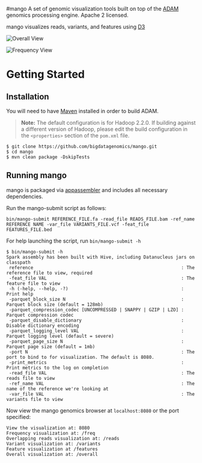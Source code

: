 #mango
A set of genomic visualization tools built on top of the [ADAM](https://github.com/bigdatagenomics/adam) genomics processing engine. Apache 2 licensed.

mango visualizes reads, variants, and features using [D3](http://d3js.org/)

![Overall View](https://raw.github.com/erictu/mango/master/images/overall.png)

![Frequency View](https://raw.github.com/erictu/mango/master/images/frequency.png)
# Getting Started

## Installation
You will need to have [Maven](http://maven.apache.org/) installed in order to build ADAM.

> **Note:** The default configuration is for Hadoop 2.2.0. If building against a different
> version of Hadoop, please edit the build configuration in the `<properties>` section of
> the `pom.xml` file.

```
$ git clone https://github.com/bigdatagenomics/mango.git 
$ cd mango
$ mvn clean package -DskipTests
```
## Running mango
mango is packaged via [appassembler](http://mojo.codehaus.org/appassembler/appassembler-maven-plugin/) and includes all necessary dependencies.

Run the mango-submit script as follows:
```
bin/mango-submit REFERENCE_FILE.fa -read_file READS_FILE.bam -ref_name REFERENCE NAME -var_file VARIANTS_FILE.vcf -feat_file FEATURES_FILE.bed
```
For help launching the script, run `bin/mango-submit -h`
````
$ bin/mango-submit -h
Spark assembly has been built with Hive, including Datanucleus jars on classpath
 reference                                                       : The reference file to view, required
 -feat_file VAL                                                  : The feature file to view
 -h (-help, --help, -?)                                          : Print help
 -parquet_block_size N                                           : Parquet block size (default = 128mb)
 -parquet_compression_codec [UNCOMPRESSED | SNAPPY | GZIP | LZO] : Parquet compression codec
 -parquet_disable_dictionary                                     : Disable dictionary encoding
 -parquet_logging_level VAL                                      : Parquet logging level (default = severe)
 -parquet_page_size N                                            : Parquet page size (default = 1mb)
 -port N                                                         : The port to bind to for visualization. The default is 8080.
 -print_metrics                                                  : Print metrics to the log on completion
 -read_file VAL                                                  : The reads file to view
 -ref_name VAL                                                   : The name of the reference we're looking at
 -var_file VAL                                                   : The variants file to view
 ````
 Now view the mango genomics browser at `localhost:8080` or the port specified:
 ```
View the visualization at: 8080
Frequency visualization at: /freq
Overlapping reads visualization at: /reads
Variant visualization at: /variants
Feature visualization at /features
Overall visualization at: /overall
```
